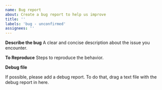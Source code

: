 ```yaml
---
name: Bug report
about: Create a bug report to help us improve
title: ''
labels: 'bug - unconfirmed'
assignees: ''
---
```


**Describe the bug**
A clear and concise description about the issue you encounter.

**To Reproduce**
Steps to reproduce the behavior.

**Debug file**

If possible, please add a debug report. To do that, drag a text file with the debug report in here.
